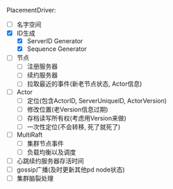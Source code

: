 PlacementDriver:

* [ ] 名字空间
* [x] ID生成
    * [x] ServerID Generator
    * [x] Sequence Generator
* [ ] 节点
    * [ ] 注册服务器
    * [ ] 续约服务器
    * [ ] 拉取最近的事件(新老节点状态, Actor信息)
* [ ] Actor
    * [ ] 定位(包含ActorID, ServerUniqueID, ActorVersion)
    * [ ] 修改位置(老Version信息过期)
    * [ ] 存档读写所有权(考虑用Version来做)
    * [ ] 一次性定位(不会转移, 死了就死了)
* [ ] MultiRaft
    * [ ] 集群节点事件
    * [ ] 负载均衡以及调度
* [ ] 心跳续约服务器存活时间
* [ ] gossip广播(及时更新其他pd node状态)
* [ ] 集群脑裂处理

